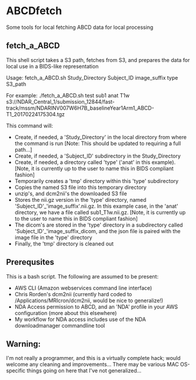 # ABCDfetch
Some tools for local fetching ABCD data for local processing

## fetch_a_ABCD
This shell script takes a S3 path, fetches from S3, and prepares the data for local use in a BIDS-like representation

Usage: 
  fetch_a_ABCD.sh Study_Directory Subject_ID image_suffix type S3_path
  
  For example:
    ./fetch_a_ABCD.sh test sub1 anat T1w s3://NDAR_Central_1/submission_12844/fast-track/mssm/NDARINV007W6H7B_baselineYear1Arm1_ABCD-T1_20170224175304.tgz
    
This command will:
* Create, if needed, a 'Study_Directory' in the local directory from where the command is run [Note: This should be updated to requiring a full path...]
* Create, if needed, a 'Subject_ID' subdirectory in the Study_Directory
* Create, if needed, a directory called 'type' ('anat' in this example). [Note, it is currently up to the user to name this in BIDS compliant fashion]
* Temporarily creates a 'tmp' directory within this 'type' subdirectory
* Copies the named S3 file into this temporary directory
* unzip's, and dcm2nii's the downloaded S3 file
* Stores the nii.gz version in the 'type' directory, named 'Subject_ID'_'image_suffix'.nii.gz. In this example case, in the 'anat' directory, we have a file called sub1_T1w.nii.gz. [Note, it is currently up to the user to name this in BIDS compliant fashion]
* The dicom's are stored in the 'type' directory in a subdirectory called 'Subject_ID'_'image_suffix_dicom, and the json file is paired with the image file in the 'type' directory
* Finally, the 'tmp' directory is cleaned out

## Prerequsites

This is a bash script. The following are assumed to be present:
* AWS CLI (Amazon webservices command line interface)
* Chris Rorden's dcm2nii (currently hard coded to /Applications/MRIcron/dcm2nii, would be nice to generalize!)
* NDA Access permission to ABCD, and an 'NDA' profile in your AWS configuration (more about this elsewhere)
* My workflow for NDA access includes use of the NDA downloadmanager commandline tool

## Warning: 
I'm not really a programmer, and this is a virtually complete hack; would welcome any cleaning and improvements...
There may be various MAC OS-specific things going on here that I've not generalized...
